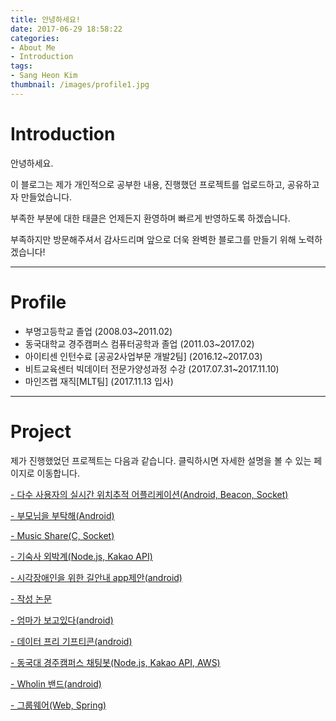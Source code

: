 ```yaml
---
title: 안녕하세요!
date: 2017-06-29 18:58:22
categories:
- About Me
- Introduction
tags:
- Sang Heon Kim
thumbnail: /images/profile1.jpg
---
```

# Introduction

안녕하세요.

이 블로그는 제가 개인적으로 공부한 내용, 진행했던 프로젝트를 업로드하고, 공유하고자 만들었습니다.

부족한 부분에 대한 태클은 언제든지 환영하며 빠르게 반영하도록 하겠습니다.

부족하지만 방문해주셔서 감사드리며 앞으로 더욱 완벽한 블로그를 만들기 위해 노력하겠습니다!

---
# Profile
- 부명고등학교 졸업 (2008.03~2011.02)
- 동국대학교 경주캠퍼스 컴퓨터공학과 졸업 (2011.03~2017.02)
- 아이티센 인턴수료 [공공2사업부문 개발2팀] (2016.12~2017.03)
- 비트교육센터 빅데이터 전문가양성과정 수강 (2017.07.31~2017.11.10)
- 마인즈랩 재직[MLT팀] (2017.11.13 입사)
---
# Project
제가 진행했었던 프로젝트는 다음과 같습니다. 클릭하시면 자세한 설명을 볼 수 있는 페이지로 이동합니다.

[- 다수 사용자의 실시간 위치추적 어플리케이션(Android, Beacon, Socket)](https://kkimsangheon.github.io/2017/06/29/where-are-you/)

[- 부모님을 부탁해(Android)](https://kkimsangheon.github.io/2017/06/29/request-parent/)

[- Music Share(C, Socket)](https://kkimsangheon.github.io/2017/06/30/music-share/)

[- 기숙사 외박계(Node.js, Kakao API)](https://kkimsangheon.github.io/2017/06/30/Dormitory-Sleep-Out/)

[- 시각장애인을 위한 길안내 app제안(android)](https://kkimsangheon.github.io/2017/06/30/For-blind/)

[- 작성 논문](https://kkimsangheon.github.io/2017/06/30/paper/)

[- 엄마가 보고있다(android)](https://kkimsangheon.github.io/2017/08/11/Mother-Is-Looking/)

[- 데이터 프리 기프티콘(android)](https://kkimsangheon.github.io/2017/08/11/defcon/)

[- 동국대 경주캠퍼스 채팅봇(Node.js, Kakao API, AWS)](https://kkimsangheon.github.io/2017/08/11/dg-chat-bot/)

[- Wholin 밴드(android)](https://kkimsangheon.github.io/2017/08/11/wholin/)

[- 그룹웨어(Web, Spring)](https://kkimsangheon.github.io/2017/10/04/groupware/)
